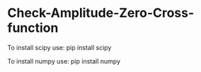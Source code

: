 # Check-Amplitude-Zero-Cross-function

To install scipy use: pip install scipy

To install numpy use: pip install numpy
